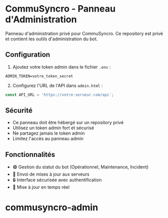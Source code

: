 # CommuSyncro - Panneau d'Administration

Panneau d'administration privé pour CommuSyncro. Ce repository est privé et contient les outils d'administration du bot.

## Configuration

1. Ajoutez votre token admin dans le fichier `.env` :
```env
ADMIN_TOKEN=votre_token_secret
```

2. Configurez l'URL de l'API dans `admin.html` :
```javascript
const API_URL = 'https://votre-serveur.com/api';
```

## Sécurité

- Ce panneau doit être hébergé sur un repository privé
- Utilisez un token admin fort et sécurisé
- Ne partagez jamais le token admin
- Limitez l'accès au panneau admin

## Fonctionnalités

- 🟢 Gestion du statut du bot (Opérationnel, Maintenance, Incident)
- 📢 Envoi de mises à jour aux serveurs
- 🔒 Interface sécurisée avec authentification
- 🚀 Mise à jour en temps réel
# commusyncro-admin
